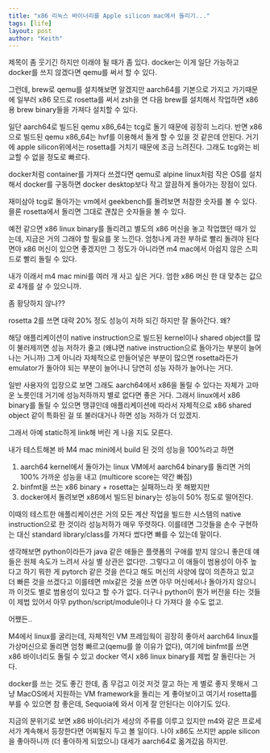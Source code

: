 ```yaml
---
title: "x86 리눅스 바이너리를 Apple silicon mac에서 돌리기..."
tags: [life]
layout: post
author: "Keith"
---
```


제목이 좀 웃기긴 하지만 이래야 될 때가 좀 있다. docker는 이게 일단 가능하고 docker를 쓰지 않겠다면 qemu를 써서 할 수 있다.

그런데, brew로 qemu를 설치해보면 알겠지만 aarch64를 기본으로 가지고 가기때문에 일부러 x86 모드로 rosetta를 써서 zsh을 연 다음 brew를 설치해서 작업하면 x86용 brew binary들을 가져다 설치할 수 있다.

일단 aarch64로 빌드된 qemu x86_64는 tcg로 돌기 때문에 굉장히 느리다. 반면 x86으로 빌드된 qemu x86_64는 hvf를 이용해서 돌게 할 수 있을 것 같은데 안된다. 거기에 apple silicon위에서는 rosetta를 거치기 때문에 조금 느려진다. 그래도 tcg와는 비교할 수 없을 정도로 빠르다.

docker처럼 container를 가져다 쓰겠다면 qemu로 alpine linux처럼 작은 OS를 설치해서 docker를 구동하면 docker desktop보다 작고 깔끔하게 돌아가는 장점이 있다.

재미삼아 tcg로 돌아가는 vm에서 geekbench를 돌려보면 처참한 숫자를 볼 수 있다. 믈론 rosetta에서 돌리면 그대로 괜찮은 숫자들을 볼 수 있다.

예전 같으면 x86 linux binary를 돌리려고 별도의 x86 머신을 놓고 작업했던 때가 있는데, 지금은 거의 그래야 할 필요를 못 느낀다. 엄청나게 과한 부하로 빨리 돌려야 된다면야 x86 머신이 있으면 좋겠지만 그 정도가 아니라면 m4 mac에서 아쉽지 않은 스피드로 빨리 돌릴 수 있다.

내가 이래서 m4 mac mini를 여러 개 사고 싶은 거다. 엄한 x86 머신 한 대 맞추는 값으로 4개를 살 수 있으니까.

좀 황당하지 않나??

rosetta 2를 쓰면 대략 20% 정도 성능이 저하 되긴 하지만 잘 돌아간다. 왜?

해당 애플리케이션이 native instruction으로 빌드된 kernel이나 shared object를 많이 불러제끼면 성능 저하가 줄고 (왜냐면 native instruction으로 돌아가는 부분이 늘어나는 거니까) 그게 아니라 자체적으로 만들어넣은 부분이 많으면 rosetta라든가 emulator가 돌아야 되는 부분이 늘어나니 당연히 성능 자하가 늘어나는 거다.

일반 사용자의 입장으로 보면 그래도 aarch64에서 x86을 돌릴 수 있다는 자체가 고마운 노릇인데 거기에 성능저하까지 별로 없다면 좋은 거다. 그래서 linux에서 x86 binary를 돌릴 수 있으면 땡큐인데 애플리케이션에 따라서 자체적으로 x86 shared object 같이 특화된 걸 또 불러대거나 하면 성능 저하가 더 있겠지.

그래서 아예 static하게 link해 버린 게 나을 지도 모른다.

내가 테스트해본 바 M4 mac mini에서 build 된 것의 성능을 100%라고 하면 

1) aarch64 kernel에서 돌아가는 linux VM에서 aarch64 binary를 돌리면 거의 100% 가까운 성능을 내고 (multicore score는 약간 빠짐)
2) binfmt을 쓰는 x86 binary + rosetta는 실패하느라 못 해봤지만
2) docker에서 돌려보면 x86에서 빌드된 binary는 성능이 50% 정도로 떨어진다.

이때의 테스트한 애플리케이션은 거의 모든 계산 작업을 빌드한 시스템의 native instruction으로 한 것이라 성능저하가 매우 뚜렷하다. 
이를테면 그것들을 손수 구현하는 대신 standard library/class를 가져다 썼다면 빠를 수 있는데 말이다.

생각해보면 python이라든가 java 같은 애들은 플랫폼의 구애를 받지 않으니 좋은데 얘들은 원체 속도가 느려서 사실 별 상관은 없다만.
그렇다고 이 애들이 범용성이 아주 높다고 하기 뭐한 게 pytorch 같은 것을 쓴다고 해도 머신의 사양에 많이 의존하고 있고 더 빠른 것을 쓰겠다고 이를테면 mlx같은 것을 쓰면 아무 머신에서나 돌아가지 않으니까 이것도 별로 범용성이 있다고 할 수가 없다. 
더구나 python이 뭔가 버전을 타는 것들이 제법 있어서 아무 python/script/module이나 다 가져다 쓸 수도 없고.

어쨌든..

M4에서 linux를 굴리는데, 자체적인 VM 프레임웍이 굉장히 좋아서 aarch64 linux를 가상머신으로 돌리면 엄청 빠르고(qemu를 쓸 이유가 없다), 여기에 binfmt를 쓰면 x86 바이너리도 돌릴 수 있고 docker 역시 x86 linux binary를 제법 잘 돌린다는 거다.

docker를 쓰는 것도 좋긴 한데, 좀 무겁고 이것 저것 깔고 하는 게 별로 좋지 못해서 그냥 MacOS에서 지원하는 VM framework을 돌리는 게 좋아보이고 여기서 rosetta를 부를 수 있으면 참 좋은데, Sequoia에 와서 이게 잘 안된다는 이야기도 있다.

지금의 분위기로 보면 x86 바이너리가 세상의 주류를 이루고 있지만 m4와 같은 프로세서가 계속해서 등장한다면 어찌될지 두고 볼 일이다.
나야 x86도 쓰지만 apple silicon을 좋아하니까 (더 좋아하게 되었으니) 대세가 aarch64로 옮겨갔음 하지만. 